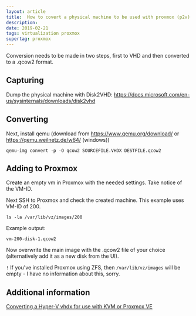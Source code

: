 ```yaml
---
layout: article
title:  How to covert a physical machine to be used with proxmox (p2v)
description:
date: 2019-02-21
tags: virtualization proxmox 
supertag: proxmox
---
```


Conversion needs to be made in two steps, first to VHD and then converted to a .qcow2 format.

## Capturing

Dump the physical machine with Disk2VHD: https://docs.microsoft.com/en-us/sysinternals/downloads/disk2vhd

## Converting

Next, install qemu (download from https://www.qemu.org/download/ or https://qemu.weilnetz.de/w64/ (windows))

```
qemu-img convert -p -O qcow2 SOURCEFILE.VHDX DESTFILE.qcow2
```

## Adding to Proxmox

Create an empty vm in Proxmox with the needed settings. Take notice of the VM-ID.

Next SSH to Proxmox and check the created machine. This example uses VM-ID of 200.

```
ls -la /var/lib/vz/images/200
```

Example output:

```
vm-200-disk-1.qcow2
```

Now overwrite the main image with the .qcow2 file of your choice (alternatively add it as a new disk from the UI).

`!` If you've installed Proxmox using ZFS, then `/var/lib/vz/images` will be empty - I have no information about this, sorry.

## Additional information

[Converting a Hyper-V vhdx for use with KVM or Proxmox VE](https://www.servethehome.com/converting-a-hyper-v-vhdx-for-use-with-kvm-or-proxmox-ve/2/)
